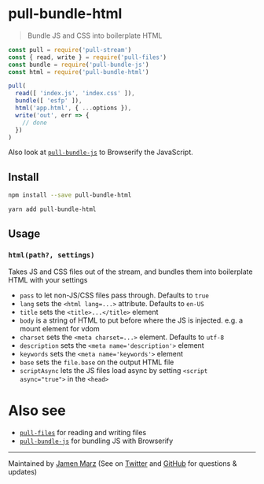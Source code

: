 
# pull-bundle-html

> Bundle JS and CSS into boilerplate HTML

```js
const pull = require('pull-stream')
const { read, write } = require('pull-files')
const bundle = require('pull-bundle-js')
const html = require('pull-bundle-html')

pull(
  read([ 'index.js', 'index.css' ]),
  bundle([ 'esfp' ]),
  html('app.html', { ...options }),
  write('out', err => {
    // done
  })
)
```

Also look at [`pull-bundle-js`](https://github.com/jamen/pull-bundle-js) to Browserify the JavaScript.

## Install

```sh
npm install --save pull-bundle-html
```

```sh
yarn add pull-bundle-html
```

## Usage

### `html(path?, settings)`

Takes JS and CSS files out of the stream, and bundles them into boilerplate HTML with your settings

 - `pass` to let non-JS/CSS files pass through.  Defaults to `true`
 - `lang` sets the `<html lang=...>` attribute.  Defaults to `en-US`
 - `title` sets the `<title>...</title>` element
 - `body` is a string of HTML to put before where the JS is injected.  e.g. a mount element for vdom
 - `charset` sets the `<meta charset=...>` element.  Defaults to `utf-8`
 - `description` sets the `<meta name='description'>` element
 - `keywords` sets the `<meta name='keywords'>` element
 - `base` sets the `file.base` on the output HTML file
 - `scriptAsync` lets the JS files load async by setting `<script async="true">` in the `<head>`

# Also see

 - [`pull-files`](https://github.com/jamen/pull-files) for reading and writing files
 - [`pull-bundle-js`](https://github.com/jamen/pull-bundle-js) for bundling JS with Browserify

---

Maintained by [Jamen Marz](https://git.io/jamen) (See on [Twitter](https://twitter.com/jamenmarz) and [GitHub](https://github.com/jamen) for questions & updates)

